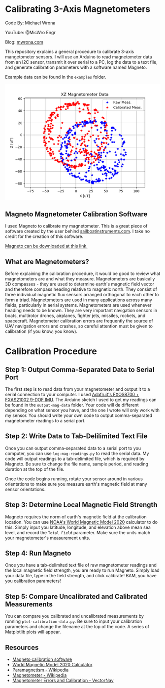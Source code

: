 # Calibrating 3-Axis Magnetometers

Code By: Michael Wrona

YouTube: @MicWro Engr

Blog: [mwrona.com](https://mwrona.com/)

This repository explains a general procedure to calibrate 3-axis mangetometer sensors. I will use an Arduino to read magnetometer data from an I2C sensor, transmit it over serial to a PC, log the data to a text file, and generate calibration parameters with a software named Magneto.

Example data can be found in the `examples` folder.

![Calibrated Data](img/calib-data.png)

## Magneto Magnetometer Calibration Software

I used Magneto to calibrate my magnetometer. This is a great piece of software created by the user behind [sailboatinstruments.com](http://sailboatinstruments.blogspot.com/). I take no credit for the creation of this software.

[Magneto can be downloaded at this link.](https://sites.google.com/site/sailboatinstruments1/home)

## What are Magnetometers?

Before explaining the calibration procedure, it would be good to review what magnetometers are and what they measure. Magnetometers are basically 3D compasses - they are used to determine earth's magnetic field vector and therefore compass heading relative to magnetic north. They consist of three individual magnetic flux sensors arranged orthogonal to each other to form a triad. Magnetometers are used in many applications across many fields, particularly in aerial systems. Magnetometers are used whenever heading needs to be known. They are very important navigation sensors in boats, multirotor drones, airplanes, fighter jets, missiles, rockets, and spacecraft. Magnetometer calibration errors are frequently the source of UAV navigation errors and crashes, so careful attention must be given to calibration (if you know, you know).

# Calibration Procedure

## Step 1: Output Comma-Separated Data to Serial Port

The first step is to read data from your magnetometer and output it to a serial connection to your computer. I used [Adafruit's FXOS8700 + FXAS21002 9-DOF IMU](https://www.adafruit.com/product/3463). The Arduino sketch I used to get my readings can be found in the `output-mag-data` folder. Your code will de different depending on what sensor you have, and the one I wrote will only work with my sensor. You should write your own code to output comma-separated magnetometer readings to a serial port.

## Step 2: Write Data to Tab-Delilimited Text File

Once you can output comma-separated data to a serial port to you computer, you can use `log-mag-readings.py` to read the serial data. My code will output readings to a tab-delimited file, which is required by Magneto. Be sure to change the file name, sample period, and reading duration at the top of the file.

Once the code begins running, rotate your sensor around in various orientations to make sure you measure earth's magnetic field at many sensor orientations.

## Step 3: Determine Local Magnetic Field Strength

Magneto requires the norm of earth's magnetic field at the calibration location. You can use [NOAA's World Magnetic Model 2020](https://www.ngdc.noaa.gov/geomag/WMM/calculators.shtml) calculator to do this. Simply input you latitude, longitude, and elevation above mean sea level, and record the `Total Field` parameter. Make sure the units match your magnetometer's measurement units.

## Step 4: Run Magneto

Once you have a tab-delimited text file of raw magnetometer readings and the local magnetic field strength, you are ready to run Magneto. Simply load your data file, type in the field strength, and click calibrate! BAM, you have you calibration parameters!

## Step 5: Compare Uncalibrated and Calibrated Measurements

You can compare you calibrated and uncalibrated measurements by running `plot-calibration-data.py`. Be sure to input your calibration parameters and change the filename at the top of the code. A series of Matplotlib plots will appear.


## Resources

* [Magneto calibration software](https://sites.google.com/site/sailboatinstruments1/home)
* [World Magnetic Model 2020 Calculator](https://www.ngdc.noaa.gov/geomag/WMM/calculators.shtml)
* [Paramagnetism - Wikipedia](https://en.wikipedia.org/wiki/Paramagnetism)
* [Magnetometer - Wikipedia](https://en.wikipedia.org/wiki/Magnetometer)
* [Magnetometer Errors and Calibration - VectorNav](https://www.vectornav.com/resources/magnetometer-errors-calibration)

